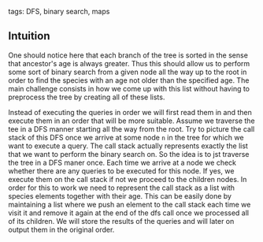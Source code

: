 tags: DFS, binary search, maps

## Intuition
One should notice here that each branch of the tree is sorted in the sense that ancestor's age is always greater. Thus this should allow us to perform some sort of binary search from a given node all the way up to the root in order to find the species with an age not older than the specified age. The main challenge consists in how we come up with this list without having to preprocess the tree by creating all of these lists.

Instead of executing the queries in order we will first read them in and then execute them in an order that will be more suitable. Assume we traverse the tee in a DFS manner starting all the way from the root. Try to picture the call stack of this DFS once we arrive at some node `n` in the tree for which we want to execute a query. The call stack actually represents exactly the list that we want to perform the binary search on. So the idea is to jst traverse the tree in a DFS maner once. Each time we arrive at a node we check whether there are any queries to be executed for this node. If yes, we execute them on the call stack if not we proceed to the children nodes.
In order for this to work we need to represent the call stack as a list with species elements together with their age. This can be easily done by maintaining a list where we push an element to the call stack each time we visit it and remove it again at the end of the dfs call once we processed all of its children.
We will store the results of the queries and will later on output them in the original order.